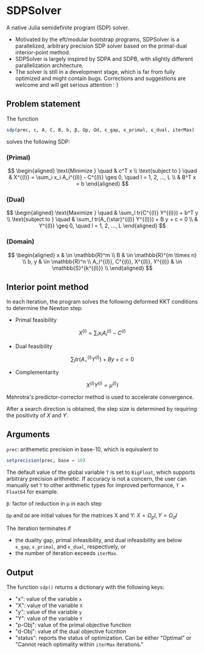 # SDPSolver
A native Julia semidefinite program (SDP) solver.
- Motivated by the eft/modular bootstrap programs, SDPSolver is a parallelized, arbitrary precision SDP solver based on the primal-dual interior-point method. 
- SDPSolver is largely inspired by SDPA and SDPB, with slightly different parallelization architecture.
- The solver is still in a development stage, which is far from fully optimized and might contain bugs. Corrections and suggestions are welcome and will get serious attention : )

## Problem statement
The function
```julia
sdp(prec, c, A, C, B, b, β, Ωp, Ωd, ϵ_gap, ϵ_primal, ϵ_dual, iterMax)
```

solves the following SDP:

### (Primal)
$$
    \begin{aligned}
        \text{Minimize } \quad & c^T x \\
        \text{subject to } \quad & X^{(l)} = \sum_i x_i A_i^{(l)} - C^{(l)} \geq 0, \quad l = 1, 2, ..., L \\
        & B^T x = b 
    \end{aligned}
$$

### (Dual)
$$
    \begin{aligned}
        \text{Maximize } \quad & \sum_l tr(C^{(l)} Y^{(l)}) + b^T y \\
        \text{subject to } \quad & \sum_l tr(A_{\star}^{(l)} Y^{(l)}) + B y + c = 0 \\
        & Y^{(l)} \geq 0, \quad l = 1, 2, ..., L
    \end{aligned}
$$

### (Domain)
$$
    \begin{aligned}
        x & \in \mathbb{R}^m \\
        B & \in \mathbb{R}^{m \times n} \\
        b, y & \in \mathbb{R}^n \\
        A_i^{(l)}, C^{(l)}, X^{(l)}, Y^{(l)} & \in \mathbb{S}^{k^{(l)}} \\
    \end{aligned}
$$
    
## Interior point method
In each iteration, the program solves the following deformed KKT conditions to determine the Newton step:
- Primal feasibility

$$ X^{(l)} = \sum_i x_i A_i^{(l)} - C^{(l)} $$

- Dual feasibility

$$ \sum_l tr(A_{\star}^{(l)} Y^{(l)}) + B y + c = 0 $$

- Complementarity

$$ X^{(l)} Y^{(l)} = \mu^{(l)} I $$

Mehrotra's predictor-corrector method is used to accelerate convergence. 

After a search direction is obtained, the step size is determined by requiring the positivity of $X$ and $Y$.

## Arguments
`prec`: arithemetic precision in base-10, which is equivalent to
```julia
setprecision(prec, base = 10)
```
The default value of the global variable `T` is set to `BigFloat`, which supports arbitrary precision arithmetic. 
If accuracy is not a concern, the user can manually set `T` to other arithmetic types for improved performance, `T = Float64` for example.

`β`: factor of reduction in μ in each step

`Ωp` and `Ωd` are initial values for the matrices X and Y: $X = Ω_p I, Y = Ω_d I$

The iteration terminates if
- the duality gap, primal infeasibility, and dual infeasibility are below `ϵ_gap`, `ϵ_primal`, and `ϵ_dual`, respectively, or
- the number of iteration exceeds `iterMax`.

## Output
The function `sdp()` returns a dictionary with the following keys:
- "x": value of the variable `x`
- "X": value of the variable `X`
- "y": value of the variable `y`
- "Y": value of the variable `Y`
- "p-Obj": value of the primal objective function
- "d-Obj": value of the dual objective fucntion
- "status": reports the status of optimization. Can be either "Optimal" or "Cannot reach optimality within `iterMax` iterations."
